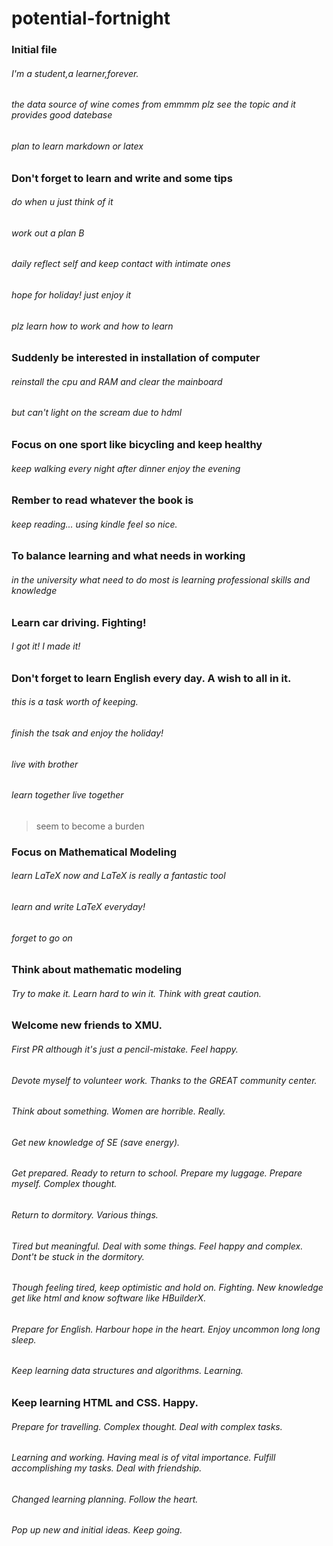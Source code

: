# potential-fortnight
### Initial file
###### I'm a student,a learner,forever.
###### the data source of wine comes from emmmm plz see the topic and it provides good datebase
###### plan to learn markdown or latex

### Don't forget to learn and write and some tips
###### do when u just think of it
###### work out a plan B
###### daily reflect self and keep contact with intimate ones
###### hope for holiday! just enjoy it
###### plz learn how to work and how to learn
### Suddenly be interested in installation of computer
###### reinstall the cpu and RAM and clear the mainboard
###### but can't light on the scream due to hdml

### Focus on one sport like bicycling and keep healthy
###### keep walking every night after dinner enjoy the evening
### Rember to read whatever the book is
###### keep reading... using kindle feel so nice. 
### To balance learning and what needs in working
###### in the university what need to do most is learning professional skills and knowledge

### Learn car driving. Fighting!
###### I got it! I made it!
### Don't forget to learn English every day.  A wish to all in it. 
###### this is a task worth of keeping.
###### finish the tsak and enjoy the holiday!
###### live with brother
###### learn together live together
> seem to become a  burden
### Focus on Mathematical Modeling
###### learn LaTeX now and LaTeX is really a fantastic tool
###### learn and write LaTeX everyday!
###### forget to go on
### Think about mathematic modeling
###### Try to make it. Learn hard to win it. Think with great caution. 


### Welcome new friends to XMU. 
###### First PR although it's just a pencil-mistake. Feel happy. 
###### Devote myself to volunteer work. Thanks to the GREAT community center. 
###### Think about something. Women are horrible. Really. 
###### Get new knowledge of SE (save energy). 
###### Get prepared. Ready to return to school. Prepare my luggage. Prepare myself. Complex thought. 
###### Return to dormitory. Various things. 
###### Tired but meaningful. Deal with some things. Feel happy and complex. Dont't be stuck in the dormitory. 
###### Though feeling tired, keep optimistic and hold on. Fighting. New knowledge get like html and know software like HBuilderX. 
###### Prepare for English. Harbour hope in the heart. Enjoy uncommon long long sleep. 
###### Keep learning data structures and algorithms. Learning. 

### Keep learning HTML and CSS. Happy. 
###### Prepare for travelling. Complex thought. Deal with complex tasks. 
###### Learning and working. Having meal is of vital importance. Fulfill accomplishing my tasks. Deal with friendship. 
###### Changed learning planning. Follow the heart. 
###### Pop up new and initial ideas. Keep going. 
